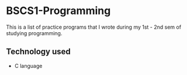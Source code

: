 # BSCS1-Programming
This is a list of practice programs that I wrote during my 1st - 2nd sem of studying programming.
## Technology used
* C language
